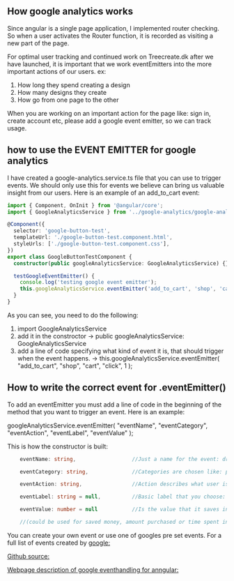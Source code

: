 ## How google analytics works

Since angular is a single page application, I implemented router checking. So when a user activates the Router function, it is recorded as visiting a new part of the page.

For optimal user tracking and continued work on Treecreate.dk after we have launched, it is important that we work eventEmitters into the more important actions of our users. ex:

1. How long they spend creating a design
2. How many designs they create
3. How go from one page to the other

When you are working on an important action for the page like: sign in, create account etc, please add a google event emitter, so we can track usage.

## how to use the EVENT EMITTER for google analytics

I have created a google-analytics.service.ts file that you can use to trigger events. We should only use this for events we believe can bring us valuable insight from our users. Here is an example of an add_to_cart event:

```ts
import { Component, OnInit } from '@angular/core';
import { GoogleAnalyticsService } from '../google-analytics/google-analytics.service';

@Component({
  selector: 'google-button-test',
  templateUrl: './google-button-test.component.html',
  styleUrls: ['./google-button-test.component.css'],
})
export class GoogleButtonTestComponent {
  constructor(public googleAnalyticsService: GoogleAnalyticsService) {}

  testGoogleEventEmitter() {
    console.log('testing google event emitter');
    this.googleAnalyticsService.eventEmitter('add_to_cart', 'shop', 'cart', 'click', 1);
  }
}
```

As you can see, you need to do the following:

1. import GoogleAnalyticsService
2. add it in the constroctor -> public googleAnalyticsService: GoogleAnalyticsService
3. add a line of code specifying what kind of event it is, that should trigger when the event happens.
   -> this.googleAnalyticsService.eventEmitter( "add_to_cart", "shop", "cart", "click", 1 );

## How to write the correct event for .eventEmitter()

To add an eventEmitter you must add a line of code in the beginning of the method that you want to trigger an event. Here is an example:

googleAnalyticsService.eventEmitter( "eventName", "eventCategory", "eventAction", "eventLabel", "eventValue" );

This is how the constructor is built:

```ts
    eventName: string,                  //Just a name for the event: drag_box, add_to_cart, close_page

    eventCategory: string,              //Categories are chosen like: profile, shop, home

    eventAction: string,                //Action describes what user is doing, example: click, drag, close

    eventLabel: string = null,          //Basic label that you choose: 'happy_customer', 'chose_large'

    eventValue: number = null           //Is the value that it saves in the event emitter: 1, 100 (integer)

    //(could be used for saved money, amount purchased or time spent in a place. ex. when page is opened timer is set. when user leaves, the time is recorded. )
```

You can create your own event or use one of googles pre set events. For a full list of events created by [google:](https://developers.google.com/analytics/devguides/collection/gtagjs/events)

[Github source:](https://github.com/dottedsquirrel/AngularGoogleAnalytics)

[Webpage description of google eventhandling for anngular:](https://medium.com/madhash/how-to-properly-add-google-analytics-tracking-to-your-angular-web-app-bc7750713c9e)
